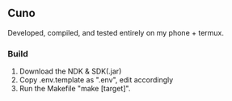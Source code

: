 ## Cuno
Developed, compiled, and tested entirely on my phone + termux.

### Build
1. Download the NDK & SDK(.jar)
2. Copy .env.template as ".env", edit accordingly
3. Run the Makefile "make [target]".
